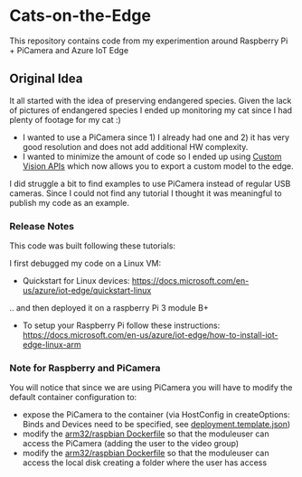 # Cats-on-the-Edge
This repository contains code from my experimention around Raspberry Pi + PiCamera and Azure IoT Edge

## Original Idea
It all started with the idea of preserving endangered species. Given the lack of pictures of endangered species I ended up monitoring my cat since I had plenty of footage for my cat :)

- I wanted to use a PiCamera since 1) I already had one and 2) it has very good resolution and does not add additional HW complexity.
- I wanted to minimize the amount of code so I ended up using [Custom Vision APIs](http://customvision.ai) which now allows you to export a custom model to the edge.


I did struggle a bit to find examples to use PiCamera instead of regular USB cameras. Since I could not find any tutorial I thought it was meaningful to publish my code as an example.


### Release Notes
This code was built following these tutorials:

I first debugged my code on a Linux VM: 
- Quickstart for Linux devices:
https://docs.microsoft.com/en-us/azure/iot-edge/quickstart-linux

.. and then deployed it on a raspberry Pi 3 module B+
- To setup your Raspberry Pi follow these instructions: https://docs.microsoft.com/en-us/azure/iot-edge/how-to-install-iot-edge-linux-arm

### Note for Raspberry and PiCamera
You will notice that since we are using PiCamera you will have to modify the default container configuration to:
- expose the PiCamera to the container (via HostConfig in createOptions: Binds and Devices need to be specified, see [deployment.template.json](https://github.com/elenaterenzi/Cats-on-the-Edge/blob/master/CatsontheEdgeSolution/deployment.template.json))
- modify the [arm32/raspbian Dockerfile](https://github.com/elenaterenzi/Cats-on-the-Edge/blob/master/CatsontheEdgeSolution/modules/cameracapture/arm32.Dockerfile) so that the moduleuser can access the PiCamera (adding the user to the video group)
- modify the [arm32/raspbian Dockerfile](https://github.com/elenaterenzi/Cats-on-the-Edge/blob/master/CatsontheEdgeSolution/modules/cameracapture/arm32.Dockerfile) so that the moduleuser can access the local disk creating a folder where the user has access
